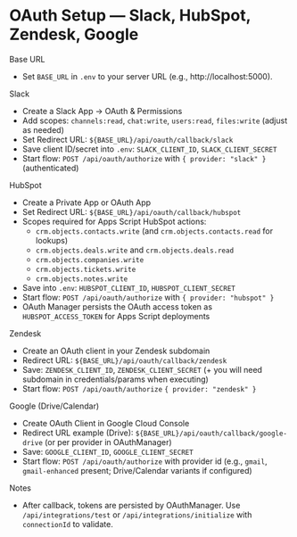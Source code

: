 # OAuth Setup — Slack, HubSpot, Zendesk, Google

Base URL

- Set `BASE_URL` in `.env` to your server URL (e.g., http://localhost:5000).

Slack

- Create a Slack App → OAuth & Permissions
- Add scopes: `channels:read`, `chat:write`, `users:read`, `files:write` (adjust as needed)
- Set Redirect URL: `${BASE_URL}/api/oauth/callback/slack`
- Save client ID/secret into `.env`: `SLACK_CLIENT_ID`, `SLACK_CLIENT_SECRET`
- Start flow: `POST /api/oauth/authorize` with `{ provider: "slack" }` (authenticated)

HubSpot

- Create a Private App or OAuth App
- Set Redirect URL: `${BASE_URL}/api/oauth/callback/hubspot`
- Scopes required for Apps Script HubSpot actions:
  - `crm.objects.contacts.write` (and `crm.objects.contacts.read` for lookups)
  - `crm.objects.deals.write` and `crm.objects.deals.read`
  - `crm.objects.companies.write`
  - `crm.objects.tickets.write`
  - `crm.objects.notes.write`
- Save into `.env`: `HUBSPOT_CLIENT_ID`, `HUBSPOT_CLIENT_SECRET`
- Start flow: `POST /api/oauth/authorize` with `{ provider: "hubspot" }`
- OAuth Manager persists the OAuth access token as `HUBSPOT_ACCESS_TOKEN` for Apps Script deployments

Zendesk

- Create an OAuth client in your Zendesk subdomain
- Redirect URL: `${BASE_URL}/api/oauth/callback/zendesk`
- Save: `ZENDESK_CLIENT_ID`, `ZENDESK_CLIENT_SECRET` (+ you will need subdomain in credentials/params when executing)
- Start flow: `POST /api/oauth/authorize` `{ provider: "zendesk" }`

Google (Drive/Calendar)

- Create OAuth Client in Google Cloud Console
- Redirect URL example (Drive): `${BASE_URL}/api/oauth/callback/google-drive` (or per provider in OAuthManager)
- Save: `GOOGLE_CLIENT_ID`, `GOOGLE_CLIENT_SECRET`
- Start flow: `POST /api/oauth/authorize` with provider id (e.g., `gmail`, `gmail-enhanced` present; Drive/Calendar variants if configured)

Notes

- After callback, tokens are persisted by OAuthManager. Use `/api/integrations/test` or `/api/integrations/initialize` with `connectionId` to validate.
